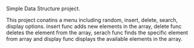 Simple Data Structure project.

This project conatins a menu including random, insert, delete, search, display options.
insert func adds new elements in the array,
delete func deletes the element from the array,
serach func finds the specific element from array and 
display func displays the available elements in the array.
